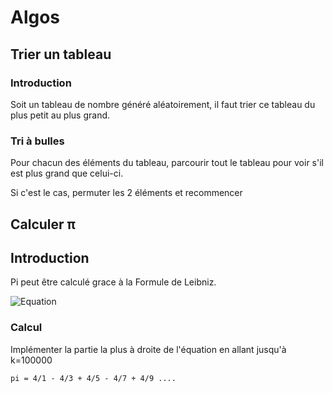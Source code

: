 # Algos

## Trier un tableau

### Introduction
Soit un tableau de nombre généré aléatoirement, il faut trier ce tableau du plus petit au plus grand.


### Tri à bulles

Pour chacun des éléments du tableau, parcourir tout le tableau pour voir s'il est plus grand que celui-ci.

Si c'est le cas, permuter les 2 éléments et recommencer

## Calculer π

## Introduction

Pi peut être calculé grace à la Formule de Leibniz.

![Equation](https://wikimedia.org/api/rest_v1/media/math/render/svg/aed527744cddd667d7f52e5100b2a0bfb627e208)

### Calcul

Implémenter la partie la plus à droite de l'équation en allant jusqu'à k=100000

```
pi = 4/1 - 4/3 + 4/5 - 4/7 + 4/9 ....
```


